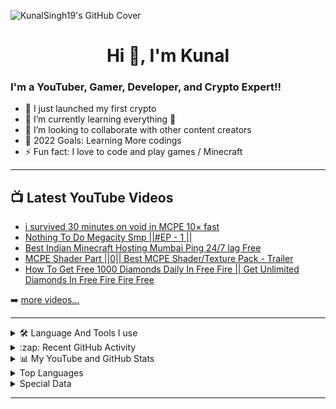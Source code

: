 ![KunalSingh19's GitHub Cover](https://cool-cover.up.railway.app/cover.png?username=KunalSingh19&text=Hi,+I'm+KunalSingh19&pattern=p2)
<h1 align="center">Hi 👋, I'm Kunal</h1>

### I'm a YouTuber, Gamer, Developer, and Crypto Expert!!

- 🔭 I just launched my first crypto
- 🌱 I’m currently learning everything 🤣
- 👯 I’m looking to collaborate with other content creators
- 🥅 2022 Goals: Learning More codings 
- ⚡ Fun fact: I love to code and play games / Minecraft

---

## 📺 Latest YouTube Videos
<!-- YOUTUBE:START -->
- [i survived 30 minutes on void in MCPE 10× fast](https://www.youtube.com/watch?v=dj-PPB5tMjw)
- [Nothing To Do Megacity Smp ||#EP - 1 ||](https://www.youtube.com/watch?v=Gkm2LcaArsM)
- [Best Indian Minecraft Hosting Mumbai Ping 24/7 lag Free](https://www.youtube.com/watch?v=j4dsNR9SKXA)
- [MCPE Shader Part ||0|| Best MCPE Shader/Texture Pack - Trailer](https://www.youtube.com/watch?v=eExan5C3LlU)
- [How To Get Free 1000 Diamonds Daily In Free Fire || Get Unlimited Diamonds In Free Fire Fire Free](https://www.youtube.com/watch?v=_Em6N9wl5uQ)
<!-- YOUTUBE:END -->
➡️ [more videos...](https://youtube.com/KunalSingh19)

---

<details>
 <summary>🛠 Language And Tools I use</summary>
</details>

<details>
  <summary>:zap: Recent GitHub Activity</summary>
  
<!--START_SECTION:activity-->
1. ❗️ Opened issue [#11](https://github.com/AyeSpacey/Nvimfy/issues/11) in [AyeSpacey/Nvimfy](https://github.com/AyeSpacey/Nvimfy)
2. ❗️ Opened issue [#4155](https://github.com/npm/cli/issues/4155) in [npm/cli](https://github.com/npm/cli)
3. ❗️ Opened issue [#1](https://github.com/orsondmc/minecraft-chat-log-parser/issues/1) in [orsondmc/minecraft-chat-log-parser](https://github.com/orsondmc/minecraft-chat-log-parser)
<!--END_SECTION:activity-->

</details>

<details>
  <summary>📊 My YouTube and GitHub Stats</summary>

 [![KunalZingh19's youtube stats](https://youtube-stats-card.vercel.app/api?channelid=UCb_c2IhWw5rOQ2VoGUiKHEw&layout=extruded)](https://www.youtube.com/KunalSingh19)

  [![KunalSingh19's GitHub stats](https://github-readme-stats.vercel.app/api?username=KunalSingh19&count_private=true&show_icons=true&include_all_commits=true&border_radius=true)](https://github.com/KunalSingh19/)

</details>
<details>
  <summary>Top Languages</summary>

  [![Top Langs](https://github-readme-stats.vercel.app/api/top-langs/?username=KunalSingh19&layout=compact&langs_count=10)](https://github.com/KunalSingh19)

</details>
<details>
  <summary>Special Data</summary>

<!--START_SECTION:waka-->
![Code Time](http://img.shields.io/badge/Code%20Time-0%20secs-blue)

![Lines of code](https://img.shields.io/badge/From%20Hello%20World%20I%27ve%20Written--32%20Thousand%20lines%20of%20code-blue)

**🐱 My GitHub Data** 

> 🏆 211 Contributions in the Year 2021
 > 
> 📦 63.6 kB Used in GitHub's Storage 
 > 
> 🚫 Not Opted to Hire
 > 
> 📜 14 Public Repositories 
 > 
> 🔑 5 Private Repositories  
 > 
**I'm an Early 🐤** 

```text
🌞 Morning    33 commits     ██░░░░░░░░░░░░░░░░░░░░░░░   8.57% 
🌆 Daytime    205 commits    █████████████░░░░░░░░░░░░   53.25% 
🌃 Evening    147 commits    █████████░░░░░░░░░░░░░░░░   38.18% 
🌙 Night      0 commits      ░░░░░░░░░░░░░░░░░░░░░░░░░   0.0%

```
📅 **I'm Most Productive on Monday** 

```text
Monday       82 commits     █████░░░░░░░░░░░░░░░░░░░░   21.3% 
Tuesday      65 commits     ████░░░░░░░░░░░░░░░░░░░░░   16.88% 
Wednesday    71 commits     ████░░░░░░░░░░░░░░░░░░░░░   18.44% 
Thursday     42 commits     ██░░░░░░░░░░░░░░░░░░░░░░░   10.91% 
Friday       50 commits     ███░░░░░░░░░░░░░░░░░░░░░░   12.99% 
Saturday     48 commits     ███░░░░░░░░░░░░░░░░░░░░░░   12.47% 
Sunday       27 commits     █░░░░░░░░░░░░░░░░░░░░░░░░   7.01%

```


📊 **This Week I Spent My Time On** 

```text
⌚︎ Time Zone: Asia/Kolkata

💬 Programming Languages: 
No Activity Tracked This Week

🔥 Editors: 
No Activity Tracked This Week

🐱‍💻 Projects: 
No Activity Tracked This Week

💻 Operating System: 
No Activity Tracked This Week

```

**I Mostly Code in HTML** 

```text
HTML                     3 repos             █████░░░░░░░░░░░░░░░░░░░░   21.43% 
JavaScript               3 repos             █████░░░░░░░░░░░░░░░░░░░░   21.43% 
Shell                    2 repos             ███░░░░░░░░░░░░░░░░░░░░░░   14.29% 
CSS                      1 repo              █░░░░░░░░░░░░░░░░░░░░░░░░   7.14% 
EJS                      1 repo              █░░░░░░░░░░░░░░░░░░░░░░░░   7.14%

```


**Timeline**

![Chart not found](https://raw.githubusercontent.com/KunalSingh19/KunalSingh19/main/charts/bar_graph.png) 


 Last Updated on 31/12/2021
<!--END_SECTION:waka-->
</details>

---

